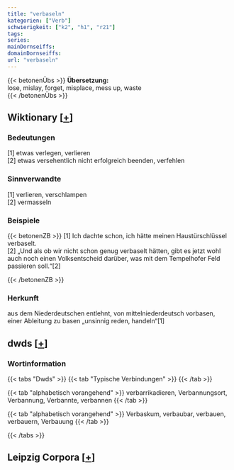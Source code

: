 ```yaml
---
title: "verbaseln"
kategorien: ["Verb"]
schwierigkeit: ["k2", "h1", "r21"]
tags:
series:
mainDornseiffs:
domainDornseiffs:
url: "verbaseln"
---
```


{{< betonenÜbs >}}
**Übersetzung:**  
lose, mislay, forget, misplace, mess up, waste  
{{< /betonenÜbs >}}

## Wiktionary [[+](https://de.wiktionary.org/wiki/verbaseln)]

### Bedeutungen
[1] etwas verlegen, verlieren  
[2] etwas versehentlich nicht erfolgreich beenden, verfehlen  

### Sinnverwandte
[1] verlieren, verschlampen  
[2] vermasseln  

### Beispiele
{{< betonenZB >}}
[1] Ich dachte schon, ich hätte meinen Haustürschlüssel verbaselt.  
[2] „Und als ob wir nicht schon genug verbaselt hätten, gibt es jetzt wohl auch noch einen Volksentscheid darüber, was mit dem Tempelhofer Feld passieren soll.“[2]  

{{< /betonenZB >}}
### Herkunft
aus dem Niederdeutschen entlehnt, von mittelniederdeutsch vorbasen, einer Ableitung zu basen „unsinnig reden, handeln“[1]  



## dwds [[+](https://www.dwds.de/wb/verbaseln)]

### Wortinformation
{{< tabs "Dwds" >}}
{{< tab "Typische Verbindungen" >}}
{{< /tab >}}

{{< tab "alphabetisch vorangehend" >}}
verbarrikadieren, Verbannungsort, Verbannung, Verbannte, verbannen
{{< /tab >}}

{{< tab "alphabetisch vorangehend" >}}
Verbaskum, verbaubar, verbauen, verbauern, Verbauung
{{< /tab >}}

{{< /tabs >}}

## Leipzig Corpora [[+](https://corpora.uni-leipzig.de/en/res?word=verbaseln&corpusId=deu_newscrawl-public_2018)]

